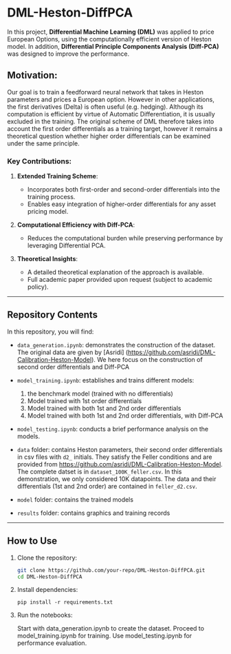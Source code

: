 # DML-Heston-DiffPCA
 
In this project, **Differential Machine Learning (DML)** was applied to price European Options, using the computationally efficient version of Heston model. In addition, **Differential Principle Components Analysis (Diff-PCA)** was designed to improve the performance.

## Motivation:
<p>
Our goal is to train a feedforward neural network that takes in Heston parameters and prices a European option. However in other applications, the first derivatives (Delta) is often useful (e.g. hedging). Although its computation is efficient by virtue of Automatic Differentiation, it is usually excluded in the training. The original scheme of DML therefore takes into account the first order differentials as a training target, however it remains a theoretical question whether higher order differentials can be examined under the same principle. 
</p>

### Key Contributions:
1. **Extended Training Scheme**:  
   - Incorporates both first-order and second-order differentials into the training process.
   - Enables easy integration of higher-order differentials for any asset pricing model.

2. **Computational Efficiency with Diff-PCA**:  
   - Reduces the computational burden while preserving performance by leveraging Differential PCA.

3. **Theoretical Insights**:  
   - A detailed theoretical explanation of the approach is available.  
   - Full academic paper provided upon request (subject to academic policy).

---
## Repository Contents

In this repository, you will find:
- `data_generation.ipynb`: demonstrates the construction of the dataset. The original data are given by [Asridi] (https://github.com/asridi/DML-Calibration-Heston-Model). We here focus on the construction of second order differentials and Diff-PCA
- `model_training.ipynb`: establishes and trains different models:
    1.  the benchmark model (trained with no differentials)
    2.  Model trained with 1st order differentials
    3.  Model trained with both 1st and 2nd order differentials
    4.  Model trained with both 1st and 2nd order differentials, with Diff-PCA
    
- `model_testing.ipynb`: conducts a brief performance analysis on the models.

- `data` folder: contains Heston parameters, their second order differentials in csv files with `d2_` initials. They satisfy the Feller conditions and are provided from https://github.com/asridi/DML-Calibration-Heston-Model. The complete datset is in `dataset_100K_feller.csv`. In this demonstration, we only considered 10K datapoints. The data and their differentials (1st and 2nd order) are contained in `feller_d2.csv`.

- `model` folder: contains the trained models
- `results` folder: contains graphics and training records



---

## How to Use

1. Clone the repository:
   ```bash
   git clone https://github.com/your-repo/DML-Heston-DiffPCA.git
   cd DML-Heston-DiffPCA

2. Install dependencies: 
    ```
    pip install -r requirements.txt
    ```

3. Run the notebooks:

    Start with data_generation.ipynb to create the dataset.
    Proceed to model_training.ipynb for training.
    Use model_testing.ipynb for performance evaluation.